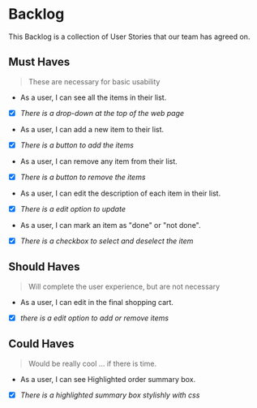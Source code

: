 # Backlog

This Backlog is a collection of User Stories that our team has agreed on.

## Must Haves

> These are necessary for basic usability

- As a user, I can see all the items in their list.
- [x] _There is a drop-down at the top of the web page_

- As a user, I can add a new item to their list.
- [x] _There is a button to add the items_
- As a user, I can remove any item from their list.
- [x] _There is a button to remove the items_

- As a user, I can edit the description of each item in their list.
- [x] _There is a edit option to update_

- As a user, I can mark an item as "done" or "not done".
- [x] _There is a checkbox to select and deselect the item_

## Should Haves

> Will complete the user experience, but are not necessary

- As a user, I can edit in the final shopping cart.
- [x] _there is a edit option to add or remove items_

## Could Haves

> Would be really cool ... if there is time.

- As a user, I can see Highlighted order summary box.
- [x] _There is a highlighted summary box stylishly with css_
